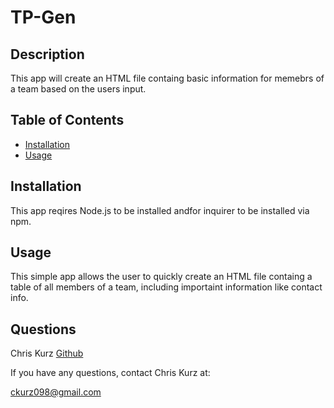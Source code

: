 

# TP-Gen

## Description
This app will create an HTML file containg basic information for memebrs of a team based on the users input. 



## Table of Contents  
    
* [Installation](#installation)
* [Usage](#usage) 

## Installation
This app reqires Node.js to be installed andfor inquirer to be installed via npm.
         

## Usage
This simple app allows the user to quickly create an HTML file containg a table of all members of a team, including importaint information like contact info.
           
## Questions
Chris Kurz              [Github](https://github.com/chriskurz098)

If you have any questions, contact Chris Kurz at:

[ckurz098@gmail.com](mailto:ckurz098@gmail.com)

